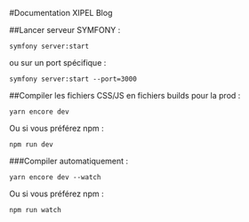 #Documentation XIPEL Blog


##Lancer serveur SYMFONY :

``symfony server:start``

ou sur un port spécifique :

```symfony server:start --port=3000```

##Compiler les fichiers CSS/JS en fichiers builds pour la prod :

``yarn encore dev``

Ou si vous préférez npm :

``npm run dev``

###Compiler automatiquement :

``yarn encore dev --watch``

Ou si vous préférez npm :

``npm run watch``
